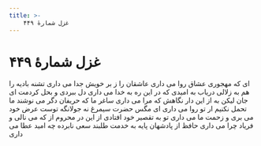 ```yaml
---
title: >-
    غزل شمارهٔ ۴۴۹
---
```

# غزل شمارهٔ ۴۴۹

ای که مهجوری عشاق روا می داری
عاشقان را ز بر خویش جدا می داری
تشنه بادیه را هم به زلالی دریاب
به امیدی که در این ره به خدا می داری
دل ببردی و بحل کردمت ای جان لیکن
به از این دار نگاهش که مرا می داری
ساغر ما که حریفان دگر می نوشند
ما تحمل نکنیم ار تو روا می داری
ای مگس حضرت سیمرغ نه جولانگه توست
عرض خود می بری و زحمت ما می داری
تو به تقصیر خود افتادی از این در محروم
از که می نالی و فریاد چرا می داری
حافظ از پادشهان پایه به خدمت طلبند
سعی نابرده چه امید عطا می داری
